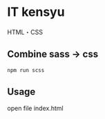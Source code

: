 # IT kensyu

HTML・CSS

## Combine sass -> css

```bash
npm run scss
```

## Usage
open file index.html